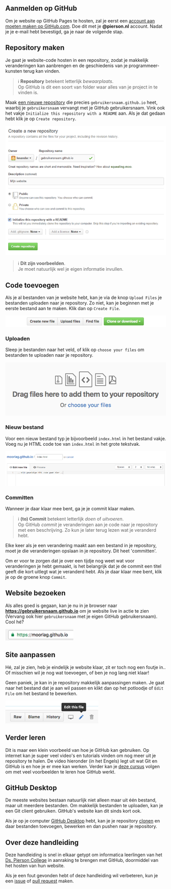 
## Aanmelden op GitHub
Om je website op GitHub Pages te hosten, zal je eerst een [account aan moeten maken op GitHub.com](https://github.com/join). Doe dit met je **@pierson.nl** account. Nadat je je e-mail hebt bevestigd, ga je naar de volgende stap.


## Repository maken
Je gaat je website-code hosten in een repository, zodat je makkelijk veranderingen kan aanbrengen en de geschiedenis van je programmeer-kunsten terug kan vinden.

> :information_source:  **Repository** betekent letterlijk *bewaarplaats*.    
> Op GitHub is dit een soort van folder waar alles van je project in te vinden is.

Maak [een nieuwe repository](https://github.com/new) die precies `gebruikersnaam.github.io` heet, waarbij je `gebruikersnaam` vervangt met je GitHub gebruikersnaam. Vink ook het vakje `Initialize this repository with a README` aan.
Als je dat gedaan hebt klik je op `Create repository`.

![Een nieuwe repository maken.](images/create-repository.png)

> :information_source: **Dit zijn voorbeelden**.    
> Je moet natuurlijk wel je eigen informatie invullen.


## Code toevoegen
Als je al bestanden van je website hebt, kan je via de knop `Upload Files` je bestanden uploaden naar je repository.
Zo niet, kan je beginnen met je eerste bestand aan te maken. Klik dan op `Create File`.

![Bestanden toevoegen aan de repository.](images/files.png)

### Uploaden
Sleep je bestanden naar het veld, of klik op `choose your files` om bestanden te uploaden naar je repository.

![Uploaden van bestanden.](images/upload.png)

### Nieuw bestand
Voor een nieuw bestand typ je bijvoorbeeld `index.html` in het bestand vakje. Voeg nu je HTML code toe van `index.html` in het grote tekstvak.

![Content aan bestand toevoegen.](images/content.png)

### Committen
Wanneer je daar klaar mee bent, ga je je commit klaar maken.

> :information_source:  **(to) Commit** betekent letterlijk *doen* of *uitvoeren*.    
> Op GitHub *commit* je veranderingen aan je code naar je repository met een beschrijving. Zo kun je later terug lezen wat je veranderd hebt.

Elke keer als je een verandering maakt aan een bestand in je repository, moet je die veranderingen opslaan in je repository. Dit heet 'committen'.

Om er voor te zorgen dat je over een tijdje nog weet wat voor veranderingen je hebt gemaakt, is het belangrijk dat je de commit een titel geeft die kort uitlegt wat je veranderd hebt. Als je daar klaar mee bent, klik je op de groene knop `Commit`.



## Website bezoeken
Als alles goed is gegaan, kan je nu in je browser naar **https://gebruikersnaam.github.io** om je website live in actie te zien (Vervang ook hier `gebruikersnaam` met je eigen GitHub gebruikersnaam). Cool hé?

![URL.](images/url.png)


## Site aanpassen
Hé, zal je zien, heb je eindelijk je website klaar, zit er toch nog een foutje in.. Of misschien wil je nog wat toevoegen, of ben je nog lang niet klaar!

Geen paniek, je kan in je repository makkelijk aanpassingen maken. Je gaat naar het bestand dat je aan wil passen en klikt dan op het potloodje of `Edit File` om het bestand te bewerken.

![Bewerken van een bestand.](images/edit.png)


## Verder leren
Dit is maar een klein voorbeeld van hoe je GitHub kan gebruiken. Op internet kan je super veel video's en tutorials vinden om nog meer uit je repository te halen. De video hieronder (in het Engels) legt uit wat Git en GitHub is en hoe je er mee kan werken. Verder kan je [deze cursus](https://learn.wheelhouse.io/events/early-access) volgen om met veel voorbeelden te leren hoe GitHub werkt.


## GitHub Desktop
De meeste websites bestaan natuurlijk niet alleen maar uit één bestand, maar uit meerdere bestanden. Om makkelijk bestanden te uploaden, kan je een Git client gebruiken. GitHub's website kan dit sinds kort ook.

Als je op je computer [GitHub Desktop](https://desktop.github.com/) hebt, kan je je repository [clonen](https://help.github.com/articles/cloning-a-repository/#cloning-a-repository-to-github-desktop) en daar bestanden toevoegen, bewerken en dan pushen naar je repository.


## Over deze handleiding
Deze handleiding is snel in elkaar getypt om informatica leerlingen van het [Ds. Pierson College](http://pierson.nl) in aanraking te brengen met GitHub, doormiddel van het hosten van hun website.

Als je een fout gevonden hebt of deze handleiding wil verbeteren, kun je een [issue](https://github.com/moorlag/moorlag.github.io/issues/new) of [pull request](https://github.com/moorlag/moorlag.github.io/compare) maken.
